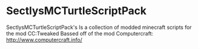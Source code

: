 # SectlysMCTurtleScriptPack
SectlysMCTurtleScriptPack's Is a collection of modded minecraft scripts for the mod CC:Tweaked Bassed off of the mod Computercraft: http://www.computercraft.info/
